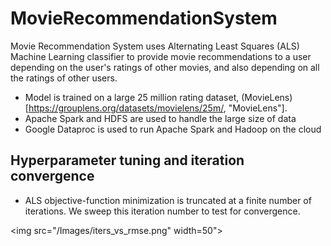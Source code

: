 # MovieRecommendationSystem

Movie Recommendation System uses Alternating Least Squares (ALS) Machine Learning classifier to provide movie recommendations to a user depending on the user's ratings of other movies, and also depending on all the ratings of other users. 

* Model is trained on a large 25 million rating dataset, (MovieLens)[https://grouplens.org/datasets/movielens/25m/, "MovieLens"].
* Apache Spark and HDFS are used to handle the large size of data
* Google Dataproc is used to run Apache Spark and Hadoop on the cloud

## Hyperparameter tuning and iteration convergence

* ALS objective-function minimization is truncated at a finite number of iterations. We sweep this iteration number to test for convergence.

<img src="/Images/iters_vs_rmse.png" width=50">

  
